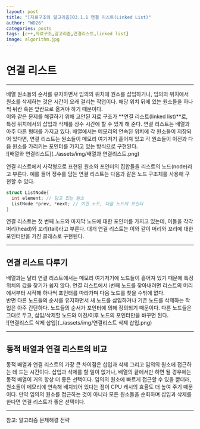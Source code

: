 ```yaml
---
layout: post
title: "[자료구조와 알고리즘]03.1.1 연결 리스트(Linked List)"
author: "WD26"
categories: posts
tags: [c++,자료구조,알고리즘,연결리스트,linked list]
image: algorithm.jpg
---
```


# 연결 리스트

- - -
 배열 원소들의 순서를 유지하면서 임의의 위치에 원소를 삽입하거나, 임의의 위치에서 원소를 삭제하는 것은 시간이 오래 걸리는 작업이다. 해당 위치 뒤에 있는 원소들을 하나씩 뒤칸 혹은 앞칸으로 옮겨야 하기 때문이다.  
 이와 같은 문제를 해결하기 위해 고안된 자료 구조가 **연결 리스트(linked list)**로, 특정 위치에서의 삽입과 삭제를 상수 시간에 할 수 있게 해 준다. 연결 리스트는 배열과 아주 다른 형태를 가지고 있다. 배열에서는 메모리의 연속된 위치에 각 원소들이 저장되어 있다면, 연결 리스트는 원소들이 메모리 여기저기 흩어져 있고 각 원소들이 이전과 다음 원소를 가리키는 포인터를 가지고 있는 방식으로 구현된다.  
![배열와 연결리스트](../assets/img/배열과 연결리스트.png)  

 연결 리스트에서 사각형으로 표현된 원소와 포인터의 집합들을 리스트의 노드(node)라고 부른다. 예를 들어 정수를 담는 연결 리스트는 다음과 같은 노드 구조체를 사용해 구현할 수 있다.  
```cpp
struct ListNode{
  int element; // 담고 있는 원소
  ListNode *prev, *next; // 이전 노드, 다음 노드의 포인터
}
```  
 연결 리스트는 첫 번째 노드와 마지막 노드에 대한 포인터를 가지고 있는데, 이들을 각각 머리(head)와 꼬리(tail)라고 부른다. 대개 연결 리스트는 이와 같이 머리와 꼬리에 대한 포인터만을 가진 클래스로 구현된다.

- - -
## 연결 리스트 다루기
 배열과는 달리 연결 리스트에서는 메모리 여기저기에 노드들이 흩어져 있기 때문에 특정 위치의 값을 찾기가 쉽지 않다. 연결 리스트에서 i번째 노드를 찾아내려면 리스트의 머리에서부터 시작해 하나씩 포인터를 따라가며 다음 노드를 찾을 수밖에 없다.  
 반면 다른 노드들의 순서를 유지하면서 새 노드를 삽입하거나 기존 노드를 삭제하는 작업은 아주 간단하다. 노드들의 순서가 포인터에 의해 정의되기 때문이다. 다른 노드들은 그대로 두고, 삽입/삭제할 노드와 이전/이후 노드의 포인터만을 바꾸면 된다.  
 ![연결리스트 삭제 삽입](../assets/img/연결리스트 삭제 삽입.png)  

- - -
## 동적 배열과 연결 리스트의 비교  
 동적 배열과 연결 리스트의 가장 큰 차이점은 삽입과 삭제 그리고 임의의 원소에 접근하는 데 드는 시간이다. 삽입과 삭제를 할 일이 없거나, 배열의 끝에서만 하면 될 경우에는 동적 배열이 거의 항상 더 좋은 선택이다. 임의의 원소에 빠르게 접근할 수 있을 뿐더러, 원소들이 메모리에 연속해 배치되어 있다는 점이 CPU 캐시의 효율도 더 높여 주기 때문이다. 만약 임의의 원소를 접근하는 것이 아니라 모든 원소들을 순회하며 삽입과 삭제를 한다면 연결 리스트가 좋은 선택이다.  

- - -

참고: 알고리즘 문제해결 전략
